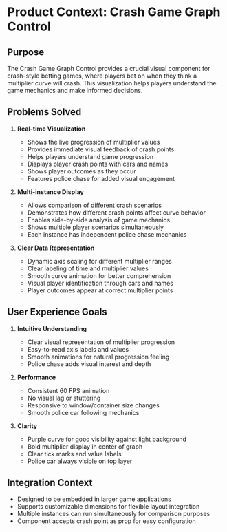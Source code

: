 # Product Context: Crash Game Graph Control

## Purpose
The Crash Game Graph Control provides a crucial visual component for crash-style betting games, where players bet on when they think a multiplier curve will crash. This visualization helps players understand the game mechanics and make informed decisions.

## Problems Solved
1. **Real-time Visualization**
   - Shows the live progression of multiplier values
   - Provides immediate visual feedback of crash points
   - Helps players understand game progression
   - Displays player crash points with cars and names
   - Shows player outcomes as they occur
   - Features police chase for added visual engagement

2. **Multi-instance Display**
   - Allows comparison of different crash scenarios
   - Demonstrates how different crash points affect curve behavior
   - Enables side-by-side analysis of game mechanics
   - Shows multiple player scenarios simultaneously
   - Each instance has independent police chase mechanics

3. **Clear Data Representation**
   - Dynamic axis scaling for different multiplier ranges
   - Clear labeling of time and multiplier values
   - Smooth curve animation for better comprehension
   - Visual player identification through cars and names
   - Player outcomes appear at correct multiplier points

## User Experience Goals
1. **Intuitive Understanding**
   - Clear visual representation of multiplier progression
   - Easy-to-read axis labels and values
   - Smooth animations for natural progression feeling
   - Police chase adds visual interest and depth

2. **Performance**
   - Consistent 60 FPS animation
   - No visual lag or stuttering
   - Responsive to window/container size changes
   - Smooth police car following mechanics

3. **Clarity**
   - Purple curve for good visibility against light background
   - Bold multiplier display in center of graph
   - Clear tick marks and value labels
   - Police car always visible on top layer

## Integration Context
- Designed to be embedded in larger game applications
- Supports customizable dimensions for flexible layout integration
- Multiple instances can run simultaneously for comparison purposes
- Component accepts crash point as prop for easy configuration
